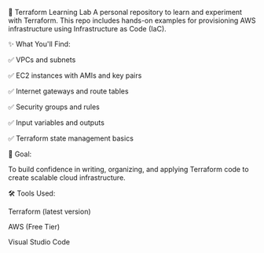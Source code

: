 🌱 Terraform Learning Lab
A personal repository to learn and experiment with Terraform.
This repo includes hands-on examples for provisioning AWS infrastructure using Infrastructure as Code (IaC).


✨ What You'll Find:

✅ VPCs and subnets

✅ EC2 instances with AMIs and key pairs

✅ Internet gateways and route tables

✅ Security groups and rules

✅ Input variables and outputs

✅ Terraform state management basics


🚀 Goal:

To build confidence in writing, organizing, and applying Terraform code to create scalable cloud infrastructure.


🛠 Tools Used:

Terraform (latest version)

AWS (Free Tier)

Visual Studio Code

